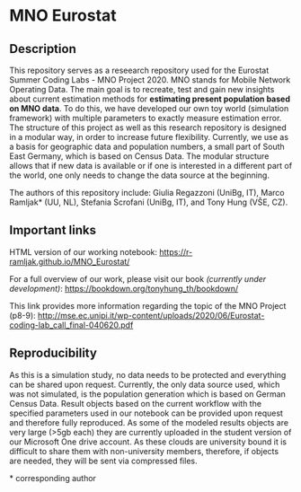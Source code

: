 # MNO Eurostat

## Description

This repository serves as a reseearch repository used for the Eurostat Summer Coding Labs - MNO Project 2020. MNO stands for Mobile Network Operating Data. The main goal is to recreate, test and gain new insights about current estimation methods for **estimating present population based on MNO data**. To do this, we have developed our own toy world (simulation framework) with multiple parameters to exactly measure estimation error. The structure of this project as well as this research repository is designed in a modular way, in order to increase future flexibility. Currently, we use as a basis for geographic data and population numbers, a small part of South East Germany, which is based on Census Data. The modular structure allows that if new data is available or if one is interested in a different part of the world, one only needs to change the data source at the beginning.

The authors of this repository include: Giulia Regazzoni (UniBg, IT), Marco Ramljak* (UU, NL), Stefania Scrofani (UniBg, IT), and Tony Hung (VŠE, CZ).

## Important links

HTML version of our working notebook: https://r-ramljak.github.io/MNO_Eurostat/

For a full overview of our work, please visit our book *(currently under development)*: https://bookdown.org/tonyhung_th/bookdown/

This link provides more information regarding the topic of the MNO Project (p8-9): http://mse.ec.unipi.it/wp-content/uploads/2020/06/Eurostat-coding-lab_call_final-040620.pdf 

## Reproducibility

As this is a simulation study, no data needs to be protected and everything can be shared upon request. Currently, the only data source used, which was not simulated, is the population generation which is based on German Census Data. Result objects based on the current workflow with the specified parameters used in our notebook can be provided upon request and therefore fully reproduced. As some of the modeled results objects are very large (>5gb each) they are currently uploaded in the student version of our Microsoft One drive account. As these clouds are university bound it is difficult to share them with non-university members, therefore, if objects are needed, they will be sent via compressed files.

\* corresponding author
